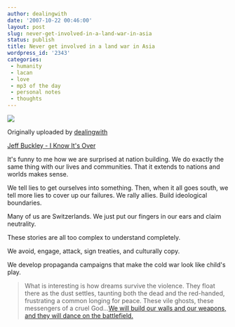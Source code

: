 ```yaml
---
author: dealingwith
date: '2007-10-22 00:46:00'
layout: post
slug: never-get-involved-in-a-land-war-in-asia
status: publish
title: Never get involved in a land war in Asia
wordpress_id: '2343'
categories:
 - humanity
 - lacan
 - love
 - mp3 of the day
 - personal notes
 - thoughts
---
```


[![][1]][2]

[][3]

Originally uploaded by [dealingwith][4]

[Jeff Buckley - I Know It's Over][5]

It's funny to me how we are surprised at nation building. We do exactly the
same thing with our lives and communities. That it extends to nations and
worlds makes sense.

We tell lies to get ourselves into something. Then, when it all goes south, we
tell more lies to cover up our failures. We rally allies. Build ideological
boundaries.

Many of us are Switzerlands. We just put our fingers in our ears and claim
neutrality.

These stories are all too complex to understand completely.

We avoid, engage, attack, sign treaties, and culturally copy.

We develop propaganda campaigns that make the cold war look like child's play.

> What is interesting is how dreams survive the violence. They float there as
the dust settles, taunting both the dead and the red-handed, frustrating a
common longing for peace. These vile ghosts, these messengers of a cruel
God...[We will build our walls and our weapons, and they will dance on the
battlefield.][6]

   [1]: http://farm3.static.flickr.com/2076/1685100734_4e6b7f0772_m.jpg

   [2]: http://www.flickr.com/photos/dealingwith/1685100734/ (photo sharing)

   [3]: http://www.flickr.com/photos/dealingwith/1685100734/

   [4]: http://www.flickr.com/people/dealingwith/

   [5]:
http://danielsjourney.com/blog/files/2007/10/14%20I%20Know%20It's%20Over.mp3

   [6]: http://dealingwith.livejournal.com/599411.html

